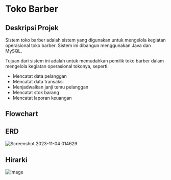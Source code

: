 # Toko Barber

## Deskripsi Projek
Sistem toko barber adalah sistem yang digunakan untuk mengelola kegiatan operasional toko barber. Sistem ini dibangun menggunakan Java dan MySQL.

Tujuan dari sistem ini adalah untuk memudahkan pemilik toko barber dalam mengelola kegiatan operasional tokonya, seperti:

 - Mencatat data pelanggan
 - Mencatat data transaksi
 - Menjadwalkan janji temu pelanggan
 - Mencatat stok barang
 - Mencatat laporan keuangan

## Flowchart

## ERD
![Screenshot 2023-11-04 014629](https://github.com/idkwhom/barber/assets/122513304/2d8b9453-bd3f-4257-abbf-e50227db366a)


## Hirarki


![image](https://github.com/idkwhom/barber/assets/122513304/c32689ae-fc13-4958-a008-b32ce71af7e7)
